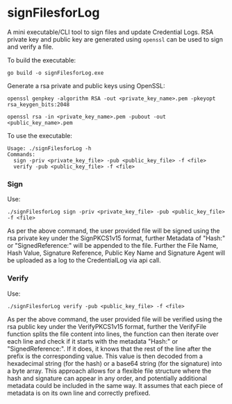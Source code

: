 # signFilesforLog
A mini executable/CLI tool to sign files and update Credential Logs. RSA private key and public key are generated using `openssl` can be used to sign and verify a file.

To build the executable:

```go build -o signFilesforLog.exe```

Generate a rsa private and public keys using OpenSSL:

``` openssl genpkey -algorithm RSA -out <private_key_name>.pem -pkeyopt rsa_keygen_bits:2048 ```

``` openssl rsa -in <private_key_name>.pem -pubout -out <public_key_name>.pem ```

To use the executable:

```
Usage: ./signFilesforLog -h
Commands:
  sign -priv <private_key_file> -pub <public_key_file> -f <file>
  verify -pub <public_key_file> -f <file>

```

### Sign

Use:

```./signFilesforLog sign -priv <private_key_file> -pub <public_key_file> -f <file>```

As per the above command, the user provided file will be signed using the rsa private key under the SignPKCS1v15 format, further Metadata of "Hash:" or "SignedReference:" will be appended to the file. Further the File Name, Hash Value, Signature Reference, Public Key Name and Signature Agent will be uploaded as a log to the CredentialLog via api call.  


### Verify

Use:

```./signFilesforLog verify -pub <public_key_file> -f <file>```

As per the above command, the user provided file will be verified using the rsa public key under the VerifyPKCS1v15 format, further the VerifyFile function splits the file content into lines, the function can then iterate over each line and check if it starts with the metadata "Hash:" or "SignedReference:". If it does, it knows that the rest of the line after the prefix is the corresponding value. This value is then decoded from a hexadecimal string (for the hash) or a base64 string (for the signature) into a byte array. This approach allows for a flexible file structure where the hash and signature can appear in any order, and potentially additional metadata could be included in the same way. It assumes that each piece of metadata is on its own line and correctly prefixed.  